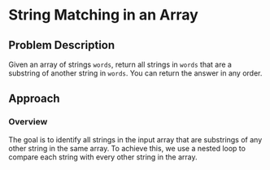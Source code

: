 # String Matching in an Array

## Problem Description
Given an array of strings `words`, return all strings in `words` that are a substring of another string in `words`. You can return the answer in any order.

## Approach

### Overview
The goal is to identify all strings in the input array that are substrings of any other string in the same array. To achieve this, we use a nested loop to compare each string with every other string in the array.

